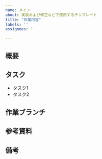 ```yaml
---
name: メイン
about: 実装および修正などで使用するテンプレート
title: "作業内容"
labels: ''
assignees: ''

---
```


## 概要
<!-- Issueの概要をチーム全体で理解できる文章で記述する -->

## タスク
<!-- Issueの目的を達成するための作業内容を記述する -->
- タスク1
- タスク2

## 作業ブランチ
<!-- <Issue番号>-Issue 内容の形式で記述する -->

## 参考資料
<!-- FigmaやDiscordメッセージリンクなど -->

## 備考
